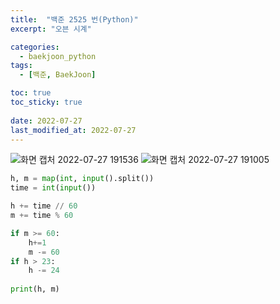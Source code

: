 ```yaml
---
title:  "백준 2525 번(Python)"
excerpt: "오븐 시계"

categories:
  - baekjoon_python
tags:
  - [백준, BaekJoon]

toc: true
toc_sticky: true
 
date: 2022-07-27
last_modified_at: 2022-07-27
---
```


![화면 캡처 2022-07-27 191536](https://user-images.githubusercontent.com/106606698/181223262-48482711-8718-434a-b221-9f42c87439d1.png)
![화면 캡처 2022-07-27 191005](https://user-images.githubusercontent.com/106606698/181222992-9ed8c3d6-1fc5-4dbd-abd5-263aaafeaeb4.png)

 
```python
h, m = map(int, input().split())
time = int(input())

h += time // 60
m += time % 60

if m >= 60:
    h+=1
    m -= 60
if h > 23:
    h -= 24 
        
print(h, m)
```